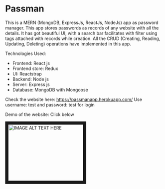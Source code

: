 # Passman

This is a MERN (MongoDB, ExpressJs, ReactJs, NodeJs) app as password manager. This app stores passwords as records of any website with all the details. It has got beautiful UI, with a search bar facilitates with filter using tags attached with records while creation. All the CRUD (Creating, Reading, Updating, Deleting) operations have implemented in this app.

Technologies Used:

* Frontend: React js
* Frontend store: Redux
* UI: Reactstrap
* Backend: Node js
* Server: Express js
* Database: MongoDB with Mongoose

Check the website here: https://passmanapp.herokuapp.com/
Use username: test and password: test for login

Demo of the website: Click below

<a href="http://www.youtube.com/watch?feature=player_embedded&v=FZrnYawkNUA
" target="_blank"><img src="http://img.youtube.com/vi/FZrnYawkNUA/0.jpg" 
alt="IMAGE ALT TEXT HERE" width="240" height="180" border="10" /></a>

